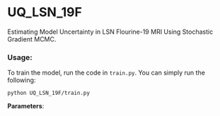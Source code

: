 # UQ_LSN_19F
Estimating Model Uncertainty in LSN Flourine-19 MRI Using Stochastic Gradient MCMC.


### Usage:

To train the model, run the code in `train.py`. You can simply run the following:

`python UQ_LSN_19F/train.py`

**Parameters**:



